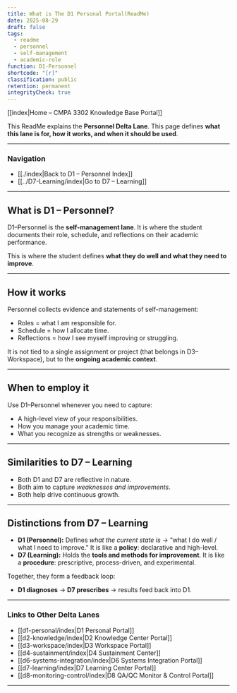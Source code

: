 ```yaml
---
title: What is The D1 Personal Portal(ReadMe)
date: 2025-08-29
draft: false
tags:
  - readme
  - personnel
  - self-management
  - academic-role
function: D1-Personnel
shortcode: "[r]"
classification: public
retention: permanent
integrityCheck: true
---
```

[[index|Home – CMPA 3302 Knowledge Base Portal]] 

This ReadMe explains the **Personnel Delta Lane**.  This page defines **what this lane is for, how it works, and when it should be used**.

---

### Navigation

- [[./index|Back to D1 – Personnel Index]]  
- [[../D7-Learning/index|Go to D7 – Learning]]  

---

## What is D1 – Personnel?

D1–Personnel is the **self-management lane**. It is where the student
documents their role, schedule, and reflections on their academic
performance.  

This is where the student defines **what they do well and what they need
to improve**.  

---

## How it works

Personnel collects evidence and statements of self-management:  
- Roles = what I am responsible for.  
- Schedule = how I allocate time.  
- Reflections = how I see myself improving or struggling.  

It is not tied to a single assignment or project (that belongs in
D3–Workspace), but to the **ongoing academic context**.  

---

## When to employ it

Use D1–Personnel whenever you need to capture:  
- A high-level view of your responsibilities.  
- How you manage your academic time.  
- What you recognize as strengths or weaknesses.  

---

## Similarities to D7 – Learning

- Both D1 and D7 are reflective in nature.  
- Both aim to capture *weaknesses and improvements*.  
- Both help drive continuous growth.  

---

## Distinctions from D7 – Learning

- **D1 (Personnel):** Defines *what the current state is* → “what I do
well / what I need to improve.” It is like a **policy**: declarative and
high-level.  
- **D7 (Learning):** Holds the **tools and methods for improvement**. It
is like a **procedure**: prescriptive, process-driven, and experimental.  

Together, they form a feedback loop:  
- **D1 diagnoses** → **D7 prescribes** → results feed back into D1.  

---
### Links to Other Delta Lanes  

- [[d1-personal/index|D1 Personal Portal]]  
- [[d2-knowledge/index|D2 Knowledge Center Portal]]
- [[d3-workspace/index|D3 Workspace Portal]] 
- [[d4-sustainment/index|D4 Sustainment Center]]  
- [[d6-systems-integration/index|D6 Systems Integration Portal]]  
- [[d7-learning/index|D7 Learning Center Portal]]  
- [[d8-monitoring-control/index|D8 QA/QC Monitor & Control Portal]]  

---
